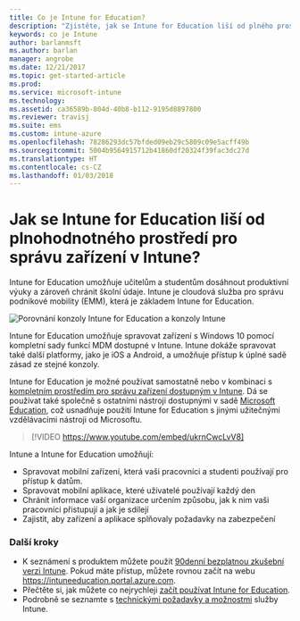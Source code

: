 ```yaml
---
title: Co je Intune for Education?
description: "Zjistěte, jak se Intune for Education liší od plného prostředí správy Intune."
keywords: co je Intune
author: barlanmsft
ms.author: barlan
manager: angrobe
ms.date: 12/21/2017
ms.topic: get-started-article
ms.prod: 
ms.service: microsoft-intune
ms.technology: 
ms.assetid: ca36589b-804d-40b8-b112-9195d8897800
ms.reviewer: travisj
ms.suite: ems
ms.custom: intune-azure
ms.openlocfilehash: 78286293dc57bfded09eb29c5809c09e5acff49b
ms.sourcegitcommit: 5004b9564915712b41860df20324f39fac3dc27d
ms.translationtype: HT
ms.contentlocale: cs-CZ
ms.lasthandoff: 01/03/2018
---
```

# <a name="how-is-intune-for-education-different-from-the-full-device-management-experience-in-intune"></a>Jak se Intune for Education liší od plnohodnotného prostředí pro správu zařízení v Intune?

Intune for Education umožňuje učitelům a studentům dosáhnout produktivní výuky a zároveň chránit školní údaje. Intune je cloudová služba pro správu podnikové mobility (EMM), která je základem Intune for Education.

![Porovnání konzoly Intune for Education a konzoly Intune](./media/intune-azure-vs-intuneEDU.png)

Intune for Education umožňuje spravovat zařízení s Windows 10 pomocí kompletní sady funkcí MDM dostupné v Intune. Intune dokáže spravovat také další platformy, jako je iOS a Android, a umožňuje přístup k úplné sadě zásad ze stejné konzoly.

Intune for Education je možné používat samostatně nebo v kombinaci s [kompletním prostředím pro správu zařízení dostupným v Intune](introduction-intune.md). Dá se používat také společně s ostatními nástroji dostupnými v sadě [Microsoft Education](https://microsoft.com/education), což usnadňuje použití Intune for Education s jinými užitečnými vzdělávacími nástroji od Microsoftu.

> [!VIDEO https://www.youtube.com/embed/ukrnCwcLvV8]

Intune a Intune for Education umožňují:
* Spravovat mobilní zařízení, která vaši pracovníci a studenti používají pro přístup k datům.
* Spravovat mobilní aplikace, které uživatelé používají každý den
* Chránit informace vaší organizace určením způsobu, jak k nim vaši pracovníci přistupují a jak je sdílejí
* Zajistit, aby zařízení a aplikace splňovaly požadavky na zabezpečení

### <a name="next-steps"></a>Další kroky
* K seznámení s produktem můžete použít [90denní bezplatnou zkušební verzi Intune](https://signup.microsoft.com/Signup?OfferId=5eec053c-cc40-4cd5-a06a-ea8d75cf2686&ali=1). Pokud máte přístup, můžete rovnou začít na webu https://intuneeducation.portal.azure.com.
* Přečtěte si, jak můžete co nejrychleji [začít používat Intune for Education](/intune-education/what-is-express-configuration).
* Podrobně se seznamte s [technickými požadavky a možnostmi](/intune/supported-devices-browsers) služby Intune.
